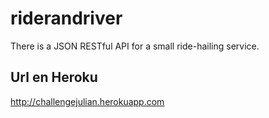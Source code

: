 # riderandriver
There is a JSON RESTful API for a small ride-hailing service.

## Url en Heroku
http://challengejulian.herokuapp.com
